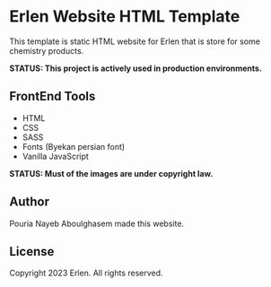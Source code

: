 # Erlen Website HTML Template

This template is static HTML website for Erlen that is store for some chemistry products.

**STATUS: This project is actively used in production environments.**

## FrontEnd Tools

- HTML
- CSS
- SASS
- Fonts (Byekan persian font)
- Vanilla JavaScript

**STATUS: Must of the images are under copyright law.**

## Author

Pouria Nayeb Aboulghasem made this website.

## License

Copyright 2023 Erlen. All rights reserved.
